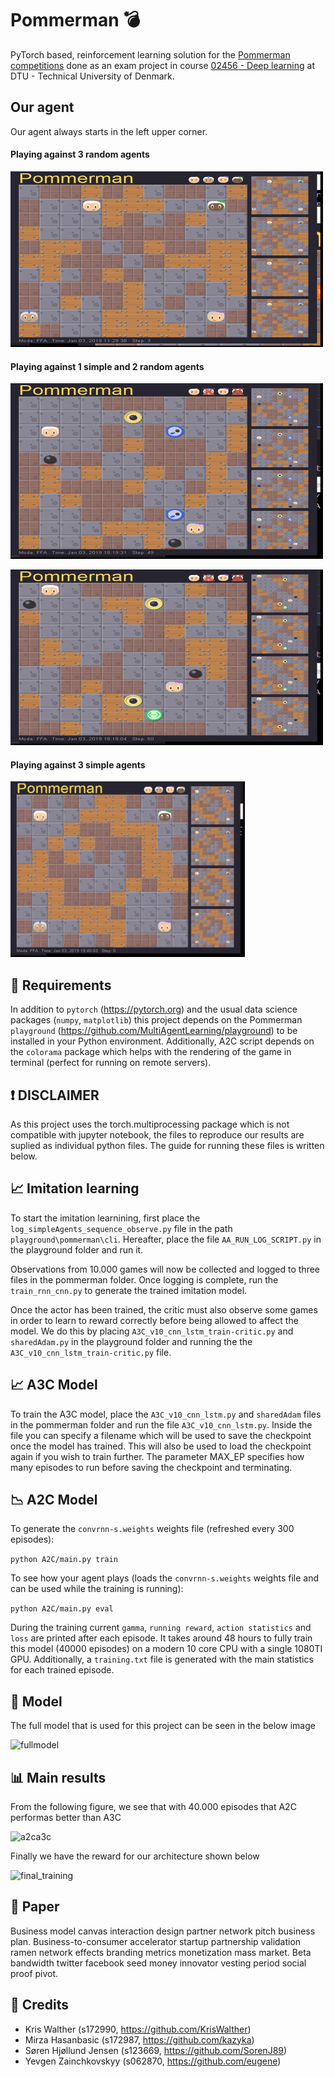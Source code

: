 # Pommerman :bomb:
PyTorch based, reinforcement learning solution for the [Pommerman competitions](https://www.pommerman.com/) done as an exam project in course [02456 - Deep learning](http://kurser.dtu.dk/course/02456) at DTU - Technical University of Denmark.

## Our agent

Our agent always starts in the left upper corner.


#### Playing against 3 random agents

![1simple3random](https://github.com/eugene/pommerman/blob/master/gif/vs-3-random.gif "Playing against 3 randoms")

#### Playing against 1 simple and 2 random agents


![1simple1simple2random](https://github.com/eugene/pommerman/blob/master/gif/vs-simple-2-random.gif "Playing against 1 simple and 2 randoms")

![not_perfect](https://github.com/eugene/pommerman/blob/master/gif/not_perfect.gif "Not perfect run")

#### Playing against 3 simple agents

![1simple3simple](https://github.com/eugene/pommerman/blob/master/gif/ezgif.com-resize.gif "Playing against 3 simple")



## :wrench: Requirements 
In addition to `pytorch` (https://pytorch.org) and the usual data science packages (`numpy`, `matplotlib`) this project depends on the Pommerman `playground` (https://github.com/MultiAgentLearning/playground) to be installed in your Python environment. Additionally, A2C script depends on the `colorama` package which helps with the rendering of the game in terminal (perfect for running on remote servers).

## :exclamation: DISCLAIMER
As this project uses the torch.multiprocessing package which is not compatible with jupyter notebook, the files to reproduce our results are suplied as individual python files. The guide for running these files is written below.

## :chart_with_upwards_trend: Imitation learning
To start the imitation learnining, first place the ```log_simpleAgents_sequence_observe.py``` file in the path ```playground\pommerman\cli```. Hereafter, place the file ```AA_RUN_LOG_SCRIPT.py``` in the playground folder and run it.

Observations from 10.000 games will now be collected and logged to three files in the pommerman folder. Once logging is complete, run the ```train_rnn_cnn.py``` to generate the trained imitation model.

Once the actor has been trained, the critic must also observe some games in order to learn to reward correctly before being allowed to affect the model. We do this by placing ```A3C_v10_cnn_lstm_train-critic.py``` and ```sharedAdam.py``` in the playground folder and running the the ```A3C_v10_cnn_lstm_train-critic.py``` file.

## :chart_with_upwards_trend: A3C Model
To train the A3C model, place the ```A3C_v10_cnn_lstm.py``` and ```sharedAdam``` files in the pommerman folder and run the file ```A3C_v10_cnn_lstm.py```. Inside the file you can specify a filename which will be used to save the checkpoint once the model has trained. This will also be used to load the checkpoint again if you wish to train further. The parameter MAX_EP specifies how many episodes to run before saving the checkpoint and terminating.

## :chart_with_downwards_trend: A2C Model
To generate the `convrnn-s.weights` weights file (refreshed every 300 episodes):

```python A2C/main.py train``` 

To see how your agent plays (loads the `convrnn-s.weights` weights file and can be used while the training is running):

```python A2C/main.py eval``` 

During the training current `gamma`, `running reward`, `action statistics` and `loss` are printed after each episode. It takes around 48 hours to fully train this model (40000 episodes) on a modern 10 core CPU with a single 1080TI GPU. Additionally, a `training.txt` file is generated with the main statistics for each trained episode.

## :hammer: Model
The full model that is used for this project can be seen in the below image

![fullmodel](https://github.com/eugene/pommerman/blob/master/img/architecture.PNG "The full model")

## :bar_chart: Main results
From the following figure, we see that with 40.000 episodes that A2C performas better than A3C

![a2ca3c](https://github.com/eugene/pommerman/blob/master/img/A2C_vs_A3C.png "Performance between A3C and A2c")

Finally we have the reward for our architecture shown below

![final_training](https://github.com/eugene/pommerman/blob/master/img/final_training_reward.png "Finally the final model with its reward")

## :page_facing_up: Paper
Business model canvas interaction design partner network pitch business plan. Business-to-consumer accelerator startup partnership validation ramen network effects branding metrics monetization mass market. Beta bandwidth twitter facebook seed money innovator vesting period social proof pivot.

## :bust_in_silhouette: Credits
* Kris Walther (s172990, https://github.com/KrisWalther)
* Mirza Hasanbasic (s172987, https://github.com/kazyka)
* Søren Hjøllund Jensen (s123669, https://github.com/SorenJ89)
* Yevgen Zainchkovskyy (s062870, https://github.com/eugene)

